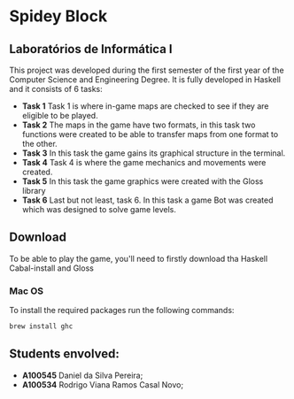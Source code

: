 # Spidey Block

## Laboratórios de Informática I

This project was developed during the first semester of the first year of the Computer Science and Engineering Degree.
It is fully developed in Haskell and it consists of 6 tasks:
- **Task 1** Task 1 is where in-game maps are checked to see if they are eligible to be played.
- **Task 2** The maps in the game have two formats, in this task two functions were created to be able to transfer maps from one format to the other.
- **Task 3** In this task the game gains its graphical structure in the terminal.
- **Task 4** Task 4 is where the game mechanics and movements were created.
- **Task 5** In this task the game graphics were created with the Gloss library
- **Task 6** Last but not least, task 6. In this task a game Bot was created which was designed to solve game levels.

## Download
To be able to play the game, you'll need to firstly download tha Haskell Cabal-install and Gloss

### Mac OS 
To install the required packages run the following commands:
```bash
brew install ghc
```


## Students envolved:

- **A100545** Daniel da Silva Pereira;
- **A100534** Rodrigo Viana Ramos Casal Novo;
